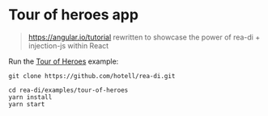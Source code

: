 # Tour of heroes app

> https://angular.io/tutorial rewritten to showcase the power of rea-di + injection-js within React

Run the [Tour of Heroes](.) example:

```
git clone https://github.com/hotell/rea-di.git

cd rea-di/examples/tour-of-heroes
yarn install
yarn start
```
